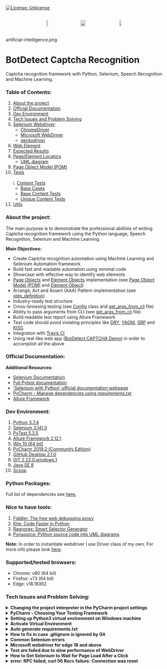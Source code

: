[![License: Unlicense](https://img.shields.io/badge/license-Unlicense-blue.svg)](http://unlicense.org/)

<br/>   
<div align="center"> 
<img width="10%" height="10%" src="https://github.com/ikostan/BotDetectCaptcha/blob/master/img/python_logo.PNG" hspace="20">
<img width="18%" height="18%" src="https://github.com/ikostan/BotDetectCaptcha/blob/master/img/artificial-intelligence.png" hspace="20">
<img width="12%" height="12%" src="https://github.com/ikostan/BotDetectCaptcha/blob/master/img/selenium-computer-icon.jpg" hspace="20">
</div>
<br/>

artificial-intelligence.png

# BotDetect Captcha Recognition

Captcha recognition framework with Python, Selenium, Speech Recognition and Machine Learning.

### Table of Contents:<br/>
1. <a href="#about">About the project</a>
2. <a href="#doc">Official Documentation</a>
3. <a href="#dev">Dev Environment</a>
4. <a href="#tech_issues">Tech Issues and Problem Solving</a>
5. [Selenium Webdriver](https://github.com/ikostan/BotDetectCaptcha/tree/master/drivers):<br/>
    - [ChromeDriver](https://github.com/ikostan/BotDetectCaptcha/tree/master/drivers/chrome)<br/>
    - [Microsoft WebDriver](https://github.com/ikostan/BotDetectCaptcha/tree/master/drivers/microsoft_edge)<br/>
    - [geckodriver](https://github.com/ikostan/BotDetectCaptcha/tree/master/drivers/mozilla_geckodriver)<br/>
6. [Web Element](https://github.com/ikostan/BotDetectCaptcha/tree/master/elements)<br/>
7. [Expected Results](https://github.com/ikostan/BotDetectCaptcha/tree/master/expected_results)<br/>
8. [Page/Element Locators](https://github.com/ikostan/BotDetectCaptcha/tree/master/page_locators)<br/>
    - [UML diagram](https://github.com/ikostan/BotDetectCaptcha/tree/master/page_locators/uml)
9. [Page Object Model (POM)](https://github.com/ikostan/BotDetectCaptcha/tree/master/page_object_models)<br/>
10. [Tests](https://github.com/ikostan/BotDetectCaptcha/tree/master/tests)<br/>   
    i. [Content Tests](https://github.com/ikostan/BotDetectCaptcha/tree/master/tests/content_tests)<br/>
    - [Base Cases](https://github.com/ikostan/BotDetectCaptcha/tree/master/tests/content_tests/base_cases)<br/>
    - [Base Content Tests](https://github.com/ikostan/BotDetectCaptcha/tree/master/tests/content_tests/base_content_tests)<br/>
    - [Unique Content Tests](https://github.com/ikostan/BotDetectCaptcha/tree/master/tests/content_tests/base_content_tests)
11. [Utils](https://github.com/ikostan/BotDetectCaptcha/tree/master/utils)<br/>

### <a id="about"></a>About the project:<br/>
The main purpose is to demonstrate the professional abilities of writing Captcha recognition framework using the Python language, Speech Recognition, Selenium and Machine Learning.<br/>

**Main Objectives:**<br/>

- Create Captcha recognition automation using Machine Learning and Selenium Automation framework<br/>
- Build fast and readable automation using minimal code<br/>
- Showcase with effective way to identify web elements<br/>
- [Page Objects](https://github.com/SeleniumHQ/selenium/wiki/PageObjects) and [Element Objects](https://www.tutorialspoint.com/dom/dom_element_object) implementation (see [Page Object Model (POM)](https://github.com/ikostan/BotDetectCaptcha/tree/master/page_object_models) and [Element Object](https://github.com/ikostan/BotDetectCaptcha/tree/master/elements))<br/>
- Arrange, Act and Assert (AAA) Pattern implementation (see [step_definition](https://github.com/ikostan/ParaBankSeleniumAutomation/tree/master/utils))<br/>
- Industry-ready test structure<br/>
- Cross-browsing testing (see [Config](https://github.com/ikostan/BotDetectCaptcha/blob/master/tests/config.py) class and [get_args_from_cli](https://github.com/ikostan/BotDetectCaptcha/blob/master/utils/get_args_from_cli.py) file)<br/>
- Ability to pass arguments from CLI (see [get_args_from_cli](https://github.com/ikostan/BotDetectCaptcha/blob/master/utils/get_args_from_cli.py) file)
- Build readable test report using Allure Framework<br/>
- Test code should avoid violating principles like [DRY](https://en.wikipedia.org/wiki/Don%27t_repeat_yourself), [YAGNI](https://en.wikipedia.org/wiki/You_aren%27t_gonna_need_it), [SRP](https://en.wikipedia.org/wiki/Single_responsibility_principle) and [KISS](https://en.wikipedia.org/wiki/KISS_principle).
- Integration with [Travis CI](https://travis-ci.org/)
- Using real-like web app ([BotDetect CAPTCHA Demo](https://captcha.com/demos/features/captcha-demo.aspx)) in order to accomplish all the above<br/>

### Official Documentation:<br/>
<a id="doc"></a>

**Additional Resources:**<br/>

- [Selenium Documentation](https://seleniumhq.github.io/selenium/docs/api/py/api.html)<br/>
- [Full Pytest documentation](http://doc.pytest.org/en/latest/contents.html)<br/>
- ['Selenium with Python' official documentation webpage](https://selenium-python.readthedocs.io)<br/>
- [PyCharm - Manage dependencies using requirements.txt](https://www.jetbrains.com/help/pycharm/managing-dependencies.html)<br/>
- [Allure Framework](https://docs.qameta.io/allure/)<br/>

### Dev Environment:<br/>
<a id="dev"></a>

1. [Python 3.7.4](https://www.python.org/downloads/release/python-374/)<br/>
2. [Selenium 3.141.0](https://pypi.org/project/selenium/)<br/>
3. [PyTest 5.3.5](https://pypi.org/project/pytest/)<br/>
4. [Allure Framework 2.12.1](http://allure.qatools.ru/)<br/>
5. [Win 10 (64 bit)](https://www.microsoft.com/en-ca/software-download/windows10)<br/>
6. [PyCharm 2019.2 (Community Edition)](https://www.jetbrains.com/pycharm/download/#section=windows)<br/>
7. [GitHub Desktop 2.1.0](https://desktop.github.com/)<br/>
8. [GIT 2.22.0.windows.1](https://git-scm.com/download/win)<br/>
9. [Java SE 8](https://www.oracle.com/technetwork/java/javase/overview/index.html)<br/>
10. [Scoop](https://scoop.sh/)<br/>

### Python Packages:<br/>
Full list of dependencies see [here.](https://github.com/ikostan/BotDetectCaptcha/blob/master/requirements.txt)

### Nice to have tools:
1. [Fiddler: The free web debugging proxy](https://www.telerik.com/fiddler)
2. [Kite: Code Faster in Python](https://kite.com/)
3. [Ragnorex: Smart Selector Generator](https://www.ranorex.com/selocity/browser-extension)
4. [Pynsource: Python source code into UML diagrams](https://www.pynsource.com/index.html)

**Note:** In order to instantiate webdriver I use Driver class of my own. For more info please look [here](https://github.com/ikostan/BotDetectCaptcha/tree/master/utils).<br/>

### Supported/tested browsers:
- Chrome: v80 (64 bit)
- Firefox: v73 (64  bit)
- Edge: v18.18362

### Tech Issues and Problem Solving:<br/>
<a id="tech_issues"></a>

<details>
  <summary><b>Changing the project interpreter in the PyCharm project settings</b></summary>

<br/>1. In the **Settings/Preferences dialog** (Ctrl+Alt+S), select **Project <project name> | Project Interpreter**.<br/>
2. Expand the list of the available interpreters and click the **Show All** link.<br/>
3. Select the target interpreter. When PyCharm stops supporting any of the outdated Python versions, the corresponding project interpreter is marked as unsupported.<br/>
4. The Python interpreter name specified in the **Name** field, becomes visible in the list of available interpreters. Click **OK** to apply the changes.<br/>

For more info please check [here](https://www.jetbrains.com/help/pycharm/configuring-python-interpreter.html)<br/>

</details>


<details>
  <summary><b>PyCharm - Choosing Your Testing Framework</b></summary>
 
<br/>1. Open the Settings/Preferences dialog, and under the node Tools, click the page **Python Integrated Tools**.<br/>
2. On this page, click the **Default Test Runner** field.<br/>
3. Choose the desired test runner:<br/>

<br/>   
<div align="center"> 
<img width="60%" height="60%" src="https://github.com/ikostan/SELENIUM_WEBDRIVER_WORKING_WITH_ELEMENTS/blob/master/testing_selenium_capabilities/img/py_choosing_test_runner.png" hspace="20">
</div>
<br/>

For more info please see [Enable Pytest for you project](https://www.jetbrains.com/help/pycharm/pytest.html)
</details>


<details>
  <summary><b>Setting up Python3 virtual environment on Windows machine</b></summary>
<br/>

1. open CMD<br/>
2. navigate to project directory, for example:<br/> 

```bash
cd C:\Users\superadmin\Documents\GitHub\CaptchaRecognition\BotDetectCaptcha
```

3. run following command:<br/> 

```bash 
pip install virtualenv
```

4. run following command:<br/> 

```bash 
virtualenv venv --python=python
```
    
</details>


<details>
  
  <summary><b>Activate Virtual Environment</b></summary>

  <br/>
  In a newly created virtualenv there will be a bin/activate shell script. For Windows systems, activation scripts are provided for CMD.exe and Powershell.
  <br/><br/>

  1. Open Terminal<br/>
  2. Run: \path\to\env\Scripts\activate 
  
  <br/>Source: https://pypi.org/project/virtualenv/1.8.2/
  
</details>


<details>
  <summary><b>Auto generate requirements.txt</b></summary>

<br/>Any application typically has a set of dependencies that are required for that application to work. The requirements file is a way to specify and install specific set of package dependencies at once.<br/>
Use pip’s freeze command to generate a requirements.txt file for your project:<br/>

```python
    pip freeze > requirements.txt
```

If you save this in requirements.txt, you can follow this guide: [PyCharm - Manage dependencies using requirements.txt](https://www.jetbrains.com/help/pycharm/managing-dependencies.html), or you can:<br/>
   
```python
    pip install -r requirements.txt
```   
Source: https://www.idiotinside.com/2015/05/10/python-auto-generate-requirements-txt/<br/>
</details>


<details>
  <summary><b>How to fix in case .gitignore is ignored by Git</b></summary>

<br/>Even if you haven't tracked the files so far, Git seems to be able to "know" about them even after you add them to .gitignore.<br/> 

**NOTE:**<br/>
    - First commit your current changes, or you will lose them.<br/> 
    - Then run the following commands from the top folder of your Git repository:<br/> 
    
```bash 
    git rm -r --cached .
    git add .
    git commit -m "fixed untracked files"
```
    
</details>


<details>
  <summary><b>Common Selenium errors</b></summary>

<br/>- **[How to fix common Selenium errors?](https://www.ultimateqa.com/common-selenium-webdriver-errors-fix/)**<br/>

</details>


<details>
  <summary><b>Microsoft webdriver for edge 18 and above</b></summary>

<br/>MS made WebDriver a Windows Feature on Demand (FoD), which ensures that it’s always up to date automatically, and enables some new ways to get Microsoft WebDriver.<br/>
    
The simplest way to get started is simply to enable Developer Mode. Simply open the Settings app and go to “Update & Security,” “For developers,” and select “Developer Mode.” The appropriate version of WebDriver will be automatically installed.<br/>
    
You can also install a standalone version of WebDriver in one of two ways:<br/>
    * Search “Manage optional features” from Start, then select “Add a Feature,” “WebDriver.”<br/>
    * Install via DISM by running the following command in an elevated command prompt:
    <br/>```DISM.exe /Online /Add-Capability /CapabilityName:Microsoft.WebDriver~~~~0.0.1.0```<br/>

<br/>   
<div align="center"> 
<img width="60%" height="60%" src="https://github.com/ikostan/BotDetectCaptcha/blob/master/img/MS_Edge_driver_install.PNG" hspace="20">
</div>
<br/>

This also means that MS will no longer be providing standalone downloads for Microsoft WebDriver going forward<br/>
Source: https://blogs.windows.com/msedgedev/2018/06/14/webdriver-w3c-recommendation-feature-on-demand/#Rg8g2hRfjBQQVRXy.97

</details>


<details>
  <summary><b>Test are failed due to slow performance of WebDriver</b></summary>
  
<br/>Explicit wait is used to specify wait condition for a particular element.<br/> 
Here we define to wait for a certain condition to occur before proceeding further in the code.

```python
    from selenium.webdriver.support.ui import WebDriverWait
    from selenium.webdriver.support import expected_conditions as ec
    
    # Wait for element to appear:
    wait = WebDriverWait(self.driver, 10)
    wait.until(ec.title_is(self.new_window_name))
```

</details>


<details>
  <summary><b>How to Get Selenium to Wait for Page Load After a Click</b></summary>
  
<br/>It turns out Selenium has a built-in condition called staleness_of, as well as its own wait-for implementation. 
Use them, alongside the @contextmanager decorator and the magical-but-slightly-scary yield keyword, and you get:

```python
    from contextlib import contextmanager
    from selenium.webdriver.support.ui import WebDriverWait 
    from selenium.webdriver.support.expected_conditions import staleness_of
    
    class MySeleniumTest(SomeFunctionalTestClass): 
      # assumes self.browser is a selenium webdriver
    
      @contextmanager
      def wait_for_page_load(self, timeout=30):
        old_page = self.browser.find_element_by_tag_name('html')
        yield
        WebDriverWait(self.browser, timeout).until(
          staleness_of(old_page)
        )
        
      def test_stuff(self):
        # example use
        with self.wait_for_page_load(timeout=10):
          self.browser.find_element_by_link_text('a link')
```
    
**Note** that this solution only works for “non-JavaScript” clicks, i.e., clicks that will cause the browser to load a brand new page, and thus load a brand new HTML body element.
<br/>Source: https://blog.codeship.com/get-selenium-to-wait-for-page-load/

</details>


<details>
  
  <summary><b>error: RPC failed; curl 56 Recv failure: Connection was reset</b></summary>
  <br/>
  1. Open Git Bash<br/>
  2. Run: "git config --global http.postBuffer 157286400" 
  
  <br/>Source: https://stackoverflow.com/questions/36940425/gitlab-push-failed-error
  
</details>
